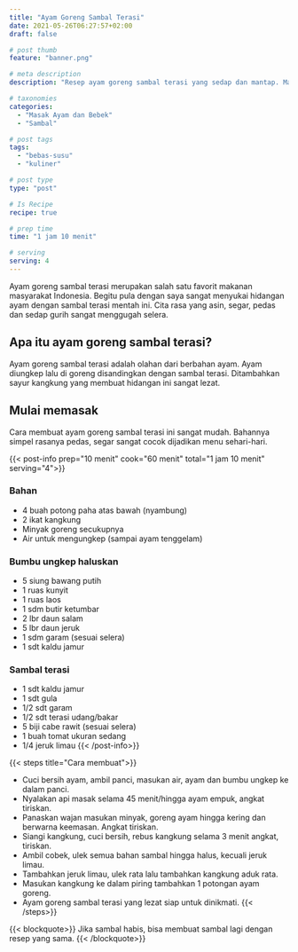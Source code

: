 ```yaml
---
title: "Ayam Goreng Sambal Terasi"
date: 2021-05-26T06:27:57+02:00
draft: false

# post thumb
feature: "banner.png"

# meta description
description: "Resep ayam goreng sambal terasi yang sedap dan mantap. Masakan rumahan yang mudah untuk di buat dan dipelajari."

# taxonomies
categories:
  - "Masak Ayam dan Bebek"
  - "Sambal"

# post tags
tags:
  - "bebas-susu"
  - "kuliner"

# post type
type: "post"

# Is Recipe
recipe: true

# prep time
time: "1 jam 10 menit"

# serving
serving: 4
---
```

Ayam goreng sambal terasi merupakan salah satu favorit makanan masyarakat Indonesia. Begitu pula dengan saya sangat menyukai hidangan ayam dengan sambal terasi mentah ini. Cita rasa yang asin, segar, pedas dan sedap gurih sangat menggugah selera.

## Apa itu ayam goreng sambal terasi?

Ayam goreng sambal terasi adalah olahan dari berbahan ayam. Ayam diungkep lalu di goreng disandingkan dengan sambal terasi. Ditambahkan sayur kangkung yang membuat hidangan ini sangat lezat.

## Mulai memasak

Cara membuat ayam goreng sambal terasi ini sangat mudah. Bahannya simpel rasanya pedas, segar sangat cocok dijadikan menu sehari-hari.

{{< post-info prep="10 menit" cook="60 menit" total="1 jam 10 menit" serving="4">}}

### Bahan

-   4 buah potong paha atas bawah (nyambung)
-   2 ikat kangkung
-   Minyak goreng secukupnya
-   Air untuk mengungkep (sampai ayam tenggelam)

### Bumbu ungkep haluskan

-   5 siung bawang putih
-   1 ruas kunyit
-   1 ruas laos
-   1 sdm butir ketumbar
-   2 lbr daun salam
-   5 lbr daun jeruk
-   1 sdm garam (sesuai selera)
-   1 sdt kaldu jamur

### Sambal terasi

-   1 sdt kaldu jamur
-   1 sdt gula
-   1/2 sdt garam
-   1/2 sdt terasi udang/bakar
-   5 biji cabe rawit (sesuai selera)
-   1 buah tomat ukuran sedang
-   1/4 jeruk limau
{{< /post-info>}}

{{< steps title="Cara membuat">}}
-   Cuci bersih ayam, ambil panci, masukan air, ayam dan bumbu ungkep ke dalam panci.
-   Nyalakan api masak selama 45 menit/hingga ayam empuk, angkat tiriskan.
-   Panaskan wajan masukan minyak, goreng ayam hingga kering dan berwarna keemasan. Angkat tiriskan.
-   Siangi kangkung, cuci bersih, rebus kangkung selama 3 menit angkat, tiriskan.
-   Ambil cobek, ulek semua bahan sambal hingga halus, kecuali jeruk limau.
-   Tambahkan jeruk limau, ulek rata lalu tambahkan kangkung aduk rata.
-   Masukan kangkung ke dalam piring tambahkan 1 potongan ayam goreng.
-   Ayam goreng sambal terasi yang lezat siap untuk dinikmati.
{{< /steps>}}

{{< blockquote>}}
Jika sambal habis, bisa membuat sambal lagi dengan resep yang sama.
{{< /blockquote>}}
